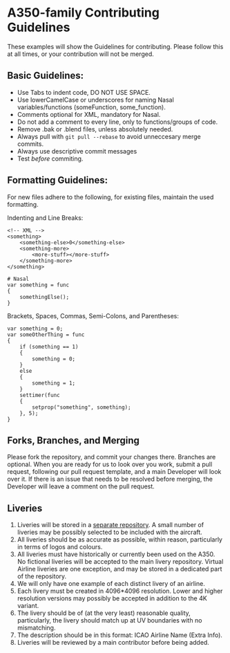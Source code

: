 # A350-family Contributing Guidelines

These examples will show the Guidelines for contributing. Please follow this at all times, or your contribution will not be merged.

## Basic Guidelines:
- Use Tabs to indent code, DO NOT USE SPACE.
- Use lowerCamelCase or underscores for naming Nasal variables/functions (someFunction, some_function).
- Comments optional for XML, mandatory for Nasal.
- Do not add a comment to every line, only to functions/groups of code.
- Remove .bak or .blend files, unless absolutely needed.
- Always pull with `git pull --rebase` to avoid unneccesary merge commits.
- Always use descriptive commit messages
- Test _before_ commiting.

## Formatting Guidelines:
For new files adhere to the following, for existing files, maintain the used formatting.

Indenting and Line Breaks:
```
<!-- XML -->
<something>
	<something-else>0</something-else>
	<something-more>
		<more-stuff></more-stuff>
	</something-more>
</something>
```

```
# Nasal
var something = func
{
	somethingElse();
}
```
Brackets, Spaces, Commas, Semi-Colons, and Parentheses:
```
var something = 0;
var someOtherThing = func
{
	if (something == 1)
	{
		something = 0;
	}
	else
	{
		something = 1;
	}
	settimer(func
	{
		setprop("something", something);
	}, 5);
}
```

## Forks, Branches, and Merging
Please fork the repository, and commit your changes there. Branches are optional. When you are ready for us to look over you work, submit a pull request, following our pull request template, and a main Developer will look over it. If there is an issue that needs to be resolved before merging, the Developer will leave a comment on the pull request.

## Liveries
1. Liveries will be stored in a [separate repository](https://github.com/merspieler/A350-family-liveries). A small number of liveries may be possibly selected to be included with the aircraft.
2. All liveries should be as accurate as possible, within reason, particularly in terms of logos and colours.
3. All liveries must have historically or currently been used on the A350. No fictional liveries will be accepted to the main livery repository. Virtual Airline liveries are one exception, and may be stored in a dedicated part of the repository.
4. We will only have one example of each distinct livery of an airline.
5. Each livery must be created in 4096*4096 resolution. Lower and higher resolution versions may possibly be accepted in addition to the 4K variant.
6. The livery should be of (at the very least) reasonable quality, particularly, the livery should match up at UV boundaries with no mismatching.
7. The description should be in this format: ICAO Airline Name (Extra Info).
8. Liveries will be reviewed by a main contributor before being added.
